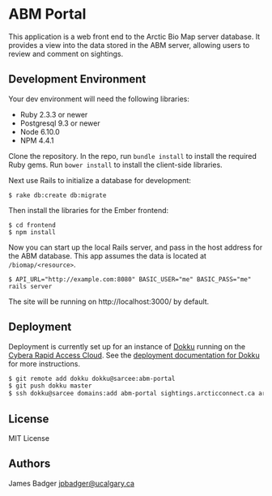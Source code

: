 # ABM Portal

This application is a web front end to the Arctic Bio Map server database. It provides a view into the data stored in the ABM server, allowing users to review and comment on sightings.

## Development Environment

Your dev environment will need the following libraries:

* Ruby 2.3.3 or newer
* Postgresql 9.3 or newer
* Node 6.10.0
* NPM 4.4.1

Clone the repository. In the repo, run `bundle install` to install the required Ruby gems. Run `bower install` to install the client-side libraries.

Next use Rails to initialize a database for development:

    $ rake db:create db:migrate

Then install the libraries for the Ember frontend:

    $ cd frontend
    $ npm install

Now you can start up the local Rails server, and pass in the host address for the ABM database. This app assumes the data is located at `/biomap/<resource>`.

    $ API_URL="http://example.com:8080" BASIC_USER="me" BASIC_PASS="me" rails server

The site will be running on http://localhost:3000/ by default.

## Deployment

Deployment is currently set up for an instance of [Dokku](https://github.com/progrium/dokku) running on the [Cybera Rapid Access Cloud](http://www.cybera.ca/projects/cloud-resources/rapid-access-cloud/). See the [deployment documentation for Dokku](http://progrium.viewdocs.io/dokku/application-deployment/) for more instructions.

```sh
$ git remote add dokku dokku@sarcee:abm-portal
$ git push dokku master
$ ssh dokku@sarcee domains:add abm-portal sightings.arcticconnect.ca arctic-bio-map.gswlab.ca sightings.arcticconnect.org
```

## License

MIT License

## Authors

James Badger <jpbadger@ucalgary.ca>
